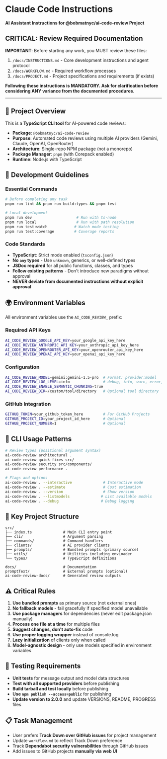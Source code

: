 # Claude Code Instructions

**AI Assistant Instructions for @bobmatnyc/ai-code-review Project**

## CRITICAL: Review Required Documentation
**IMPORTANT**: Before starting any work, you MUST review these files:
1. `/docs/INSTRUCTIONS.md` - Core development instructions and agent protocol
2. `/docs/WORKFLOW.md` - Required workflow processes
3. `/docs/PROJECT.md` - Project specifications and requirements (if exists)

**Following these instructions is MANDATORY. Ask for clarification before considering ANY variance from the documented procedures.**

---

## 🎯 Project Overview
This is a **TypeScript CLI tool** for AI-powered code reviews:
- **Package**: `@bobmatnyc/ai-code-review`
- **Purpose**: Automated code reviews using multiple AI providers (Gemini, Claude, OpenAI, OpenRouter)
- **Architecture**: Single-repo NPM package (not a monorepo)
- **Package Manager**: `pnpm` (with Corepack enabled)
- **Runtime**: Node.js with TypeScript

## 🔧 Development Guidelines

### Essential Commands
```bash
# Before completing any task
pnpm run lint && pnpm run build:types && pnpm test

# Local development
pnpm run dev                    # Run with ts-node
pnpm run local                  # Run with path resolution
pnpm run test:watch            # Watch mode testing
pnpm run test:coverage         # Coverage reports
```

### Code Standards
- **TypeScript**: Strict mode enabled (`tsconfig.json`)
- **No `any` types** - Use `unknown`, generics, or well-defined types
- **JSDoc required** for all public functions, classes, and types
- **Follow existing patterns** - Don't introduce new paradigms without approval
- **NEVER deviate from documented instructions without explicit approval**

## 🌍 Environment Variables
All environment variables use the `AI_CODE_REVIEW_` prefix:

### Required API Keys
```bash
AI_CODE_REVIEW_GOOGLE_API_KEY=your_google_api_key_here
AI_CODE_REVIEW_ANTHROPIC_API_KEY=your_anthropic_api_key_here
AI_CODE_REVIEW_OPENROUTER_API_KEY=your_openrouter_api_key_here
AI_CODE_REVIEW_OPENAI_API_KEY=your_openai_api_key_here
```

### Configuration
```bash
AI_CODE_REVIEW_MODEL=gemini:gemini-1.5-pro  # Format: provider:model
AI_CODE_REVIEW_LOG_LEVEL=info               # debug, info, warn, error, none
AI_CODE_REVIEW_ENABLE_SEMANTIC_CHUNKING=true
AI_CODE_REVIEW_DIR=/custom/tool/directory   # Optional tool directory
```

### GitHub Integration
```bash
GITHUB_TOKEN=your_github_token_here         # For GitHub Projects
GITHUB_PROJECT_ID=your_project_id_here      # Optional
GITHUB_PROJECT_NUMBER=1                     # Optional
```

## 🚀 CLI Usage Patterns
```bash
# Review types (positional argument syntax)
ai-code-review architectural .
ai-code-review quick-fixes src/
ai-code-review security src/components/
ai-code-review performance .

# Flags and options
ai-code-review . --interactive              # Interactive mode
ai-code-review . --estimate                 # Cost estimation
ai-code-review . --version                  # Show version
ai-code-review . --listmodels              # List available models
ai-code-review . --debug                   # Debug logging
```

## 📁 Key Project Structure
```
src/
├── index.ts              # Main CLI entry point
├── cli/                  # Argument parsing
├── commands/             # Command handlers
├── clients/              # AI provider clients
├── prompts/              # Bundled prompts (primary source)
├── utils/                # Utilities including envLoader
└── types/                # TypeScript definitions

docs/                     # Documentation
promptText/               # External prompts (optional)
ai-code-review-docs/      # Generated review outputs
```

## ⚠️ Critical Rules
1. **Use bundled prompts** as primary source (not external ones)
2. **No fallback models** - fail gracefully if specified model unavailable
3. **Use package managers** for dependencies (never edit package.json manually)
4. **Process one file at a time** for multiple files
5. **Suggest changes, don't auto-fix** code
6. **Use proper logging wrapper** instead of console.log
7. **Lazy initialization** of clients only when called
8. **Model-agnostic design** - only use models specified in environment variables

## 🧪 Testing Requirements
- **Unit tests** for message output and model data structures
- **Test with all supported providers** before publishing
- **Build tarball and test locally** before publishing
- **Use `npm publish --access=public`** for publishing
- **Update version to 2.0.0** and update VERSIONS, README, PROGRESS files

## 📋 Task Management
- User prefers **Track Down over GitHub issues** for project management
- Update `workflow.md` to reflect Track Down preference
- Track **Dependabot security vulnerabilities** through GitHub issues
- Add issues to GitHub projects **manually via web UI**